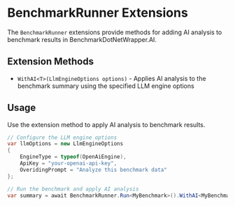 # BenchmarkRunner Extensions

The `BenchmarkRunner` extensions provide methods for adding AI analysis to benchmark results in BenchmarkDotNetWrapper.AI.

## Extension Methods

- `WithAI<T>(LlmEngineOptions options)` - Applies AI analysis to the benchmark summary using the specified LLM engine options

## Usage

Use the extension method to apply AI analysis to benchmark results.

```csharp
// Configure the LLM engine options
var llmOptions = new LlmEngineOptions
{
    EngineType = typeof(OpenAiEngine),
    ApiKey = "your-openai-api-key",
    OveridingPrompt = "Analyze this benchmark data"
};

// Run the benchmark and apply AI analysis
var summary = await BenchmarkRunner.Run<MyBenchmark>().WithAI<MyBenchmark>(llmOptions);
``` 